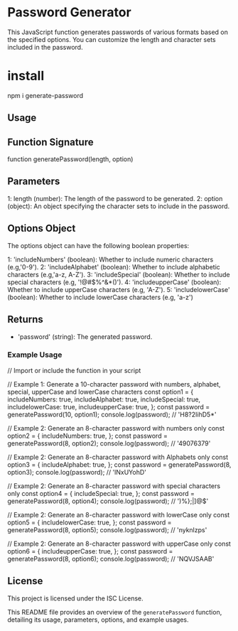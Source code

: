 # Password Generator

This JavaScript function generates passwords of various formats based on the specified options. You can customize the length and character sets included in the password.

# install
npm i generate-password


## Usage

## Function Signature

function generatePassword(length, option)

## Parameters

1: length (number): The length of the password to be generated.
2: option (object): An object specifying the character sets to include in the password.

## Options Object

The options object can have the following boolean properties:

1: 'includeNumbers' (boolean): Whether to include numeric characters (e.g,'0-9').
2: 'includeAlphabet' (boolean): Whether to include alphabetic characters (e.g,'a-z, A-Z').
3: 'includeSpecial' (boolean): Whether to include special characters (e.g, '!@#$%^&*()').
4: 'includeupperCase' (boolean): Whether to include upperCase characters (e.g, 'A-Z').
5: 'includelowerCase' (boolean): Whether to include lowerCase characters (e.g, 'a-z')

## Returns

* 'password' (string): The generated password.

### Example Usage
// Import or include the function in your script

// Example 1: Generate a 10-character password with numbers, alphabet, special, upperCase and lowerCase characters
  const option1 = {
    includeNumbers: true,
    includeAlphabet: true,
    includeSpecial: true,
    includelowerCase: true,
    includeupperCase: true,
  };
  const password = generatePassword(10, option1);
  console.log(password);
  // 'H8?2IihD5*'

  

  // Example 2: Generate an 8-character password with numbers only
  const option2 = {
    includeNumbers: true,
  };
  const password = generatePassword(8, option2);
  console.log(password);
// '49076379'
  


   // Example 2: Generate an 8-character password with Alphabets only
  const option3 = {
    includeAlphabet: true,
  };
  const password = generatePassword(8, option3);
  console.log(password);
// 'lNxUYohD'



 // Example 2: Generate an 8-character password with special characters only
  const option4 = {
    includeSpecial: true,
  };
  const password = generatePassword(8, option4);
  console.log(password);
// ')%};|]@$'



 // Example 2: Generate an 8-character password with lowerCase only
  const option5 = {
    includelowerCase: true,
  };
  const password = generatePassword(8, option5);
  console.log(password);
// 'nyknlzps'



 // Example 2: Generate an 8-character password with upperCase only
  const option6 = {
    includeupperCase: true,
  };
  const password = generatePassword(8, option6);
  console.log(password);
// 'NQVJSAAB'


## License

This project is licensed under the ISC License.


This README file provides an overview of the `generatePassword` function, detailing its usage, parameters, options, and example usages.

